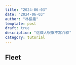 ```yaml
---
title: "2024-06-03"
date: "2024-06-03"
author: "林協霆"
template: post
draft: true
description: "這個人很懶不寫介紹"
category: tutorial
---
```



## Fleet
